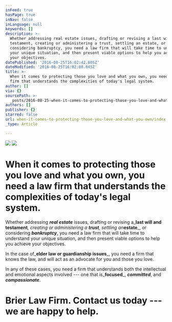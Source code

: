 ```yaml
---
inFeed: true
hasPage: true
inNav: false
inLanguage: null
keywords: []
description: >-
  Whether addressing real estate issues, drafting or revising a last will and
  testament, creating or administering a trust, settling an estate, or
  considering bankruptcy, you need a law firm that will take time to understand
  your unique situation, and then present viable options to help you achieve
  your objectives.
datePublished: '2016-08-25T16:02:42.805Z'
dateModified: '2016-08-25T16:02:00.845Z'
title: >-
  When it comes to protecting those you love and what you own, you need a law
  firm that understands the complexities of today's legal system.
author: []
via: {}
sourcePath: >-
  _posts/2016-08-25-when-it-comes-to-protecting-those-you-love-and-what-you-own.md
authors: []
publisher: {}
starred: false
url: when-it-comes-to-protecting-those-you-love-and-what-you-own/index.html
_type: Article

---
```

![](https://the-grid-user-content.s3-us-west-2.amazonaws.com/08384f5b-db25-471c-a955-8c3b4bf215b8.png)
![](https://the-grid-user-content.s3-us-west-2.amazonaws.com/a94da377-11e5-4c79-a372-f48079dbbfcf.jpg)

# **When it comes to protecting those you love and what you own,** you need a law firm that understands the complexities of today's legal system.

Whether addressing _**real estate**_ issues, drafting or revising a_**last will and testament**_, creating or administering a _**trust**_, settling an_**estate**_, or considering _**bankruptcy**_, you need a law firm that will take time to understand your unique situation, and then present viable options to help you achieve your objectives.

In the case of_**elder law or guardianship issues**_, you need a firm that knows the law, and will act as an advocate for you and those you love. 

In any of these cases, you need a firm that understands both the intellectual and emotional aspects involved --- one that is_**focused**_, _**committed**_, and _**compassionate**_.

# **Brier Law Firm.** Contact us today --- we are happy to help.